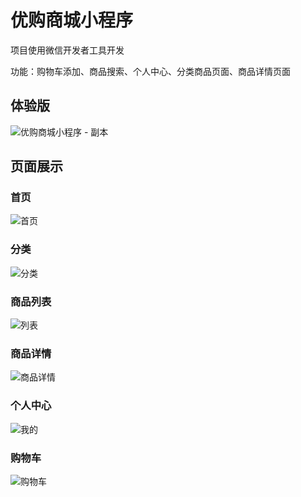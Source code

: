 # 优购商城小程序

项目使用微信开发者工具开发

功能：购物车添加、商品搜索、个人中心、分类商品页面、商品详情页面

## 体验版

![优购商城小程序 - 副本](https://github.com/liabeha/shopping/blob/master/image/%E4%BC%98%E8%B4%AD%E5%95%86%E5%9F%8E%E5%B0%8F%E7%A8%8B%E5%BA%8F%20-%20%E5%89%AF%E6%9C%AC.jpg)

## 页面展示

### 首页

![首页](https://github.com/liabeha/shopping/blob/master/image/%E9%A6%96%E9%A1%B5.png)

### 分类

![分类](https://github.com/liabeha/shopping/blob/master/image/%E5%88%86%E7%B1%BB.png)

### 商品列表

![列表](https://github.com/liabeha/shopping/blob/master/image/%E5%88%97%E8%A1%A8.png)

### 商品详情

![商品详情](https://github.com/liabeha/shopping/blob/master/image/%E5%95%86%E5%93%81%E8%AF%A6%E6%83%85.png)

### 个人中心

![我的](https://github.com/liabeha/shopping/blob/master/image/%E6%88%91%E7%9A%84.png)

### 购物车

![购物车](https://github.com/liabeha/shopping/blob/master/image/%E8%B4%AD%E7%89%A9%E8%BD%A6.png)
